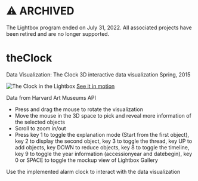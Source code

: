 # :warning: ARCHIVED

The Lightbox program ended on July 31, 2022. All associated projects have been retired and are no longer supported.

# theClock
Data Visualization: The Clock 
3D interactive data visualization
Spring, 2015 

![The Clock in the Lightbox](https://ids.lib.harvard.edu/ids/view/426169394?width=2450&height=2450)
[See it in motion](https://vimeo.com/154085159)

Data from Harvard Art Museums API 

- Press and drag the mouse to rotate the visualization 
- Move the mouse in the 3D space to pick and reveal more information of the selected objects 
- Scroll to zoom in/out 
- Press key 1 to toggle the explanation mode (Start from the first object),   
        key 2 to display the second object, 
        key 3 to toggle the thread, 
        key UP to add objects, 
        key DOWN to reduce objects, 
        key 8 to toggle the timeline, 
        key 9 to toggle the year information (accessionyear and datebegin), 
        key 0 or SPACE to toggle the mockup view of Lightbox Gallery  

Use the implemented alarm clock to interact with the data visualization 

